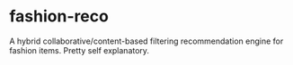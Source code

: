 # fashion-reco
A hybrid collaborative/content-based filtering recommendation engine for fashion items. Pretty self explanatory.
